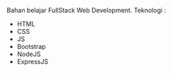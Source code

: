 Bahan belajar FullStack Web Development.
Teknologi :

<ul>
  <li>HTML</li>
  <li>CSS</li>
  <li>JS</li>
  <li>Bootstrap</li>
  <li>NodeJS</li>
  <li>ExpressJS</li>
</ul>
